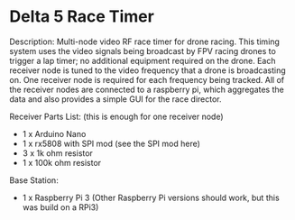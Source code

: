 # Delta 5 Race Timer

Description:
Multi-node video RF race timer for drone racing.  This timing system uses the video signals being broadcast by FPV racing drones to trigger a lap timer; no additional equipment required on the drone. Each receiver node is tuned to the video frequency that a drone is broadcasting on.  One receiver node is required for each frequency being tracked.  All of the receiver nodes are connected to a raspberry pi, which aggregates the data and also provides a simple GUI for the race director.

Receiver Parts List: (this is enough for one receiver node)
* 1 x Arduino Nano
* 1 x rx5808 with SPI mod (see the SPI mod here)
* 3 x 1k ohm resistor
* 1 x 100k ohm resistor

Base Station:
* 1 x Raspberry Pi 3 (Other Raspberry Pi versions should work, but this was build on a RPi3)

